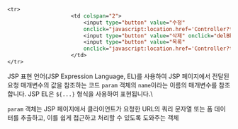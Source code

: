 
```jsp
<tr>
					<td colspan="2">
						<input type="button" value="수정" 
						onclick="javascript:location.href='Controller?type=edit&b_idx=<%=vo.getB_idx() %>&bname=${param.bname}&cPage=${param.cPage}	'"/>
						<input type="button" value="삭제" onclick="delBbs()"/>
						<input type="button" value="목록"
						onclick="javascript:location.href='Controller?type=list&bname=${param.bname}&cPage=${param.cPage}'"/>
					</td>
</tr>
```


JSP 표현 언어(JSP Expression Language, EL)를 사용하여 JSP 페이지에서 전달된 요청 매개변수의 값을 참조하는 코드 `param` 객체의 `name`이라는 이름의 매개변수를 참조합니다. JSP EL은 `${...}` 형식을 사용하여 표현됩니다.\


`param` 객체는 JSP 페이지에서 클라이언트가 요청한 URL의 쿼리 문자열 또는 폼 데이터를 추출하고, 이를 쉽게 접근하고 처리할 수 있도록 도와주는 객체